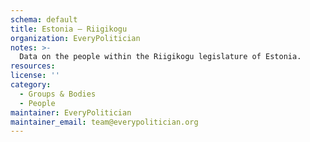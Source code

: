 ```yaml
---
schema: default
title: Estonia — Riigikogu
organization: EveryPolitician
notes: >-
  Data on the people within the Riigikogu legislature of Estonia.
resources:
license: ''
category:
  - Groups & Bodies
  - People
maintainer: EveryPolitician
maintainer_email: team@everypolitician.org
---
```

